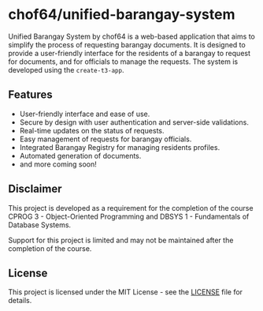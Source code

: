 # chof64/unified-barangay-system

Unified Barangay System by chof64 is a web-based application that aims to
simplify the process of requesting barangay documents. It is designed to
provide a user-friendly interface for the residents of a barangay to request
for documents, and for officials to manage the requests. The system is
developed using the `create-t3-app`.

## Features

- User-friendly interface and ease of use.
- Secure by design with user authentication and server-side validations.
- Real-time updates on the status of requests.
- Easy management of requests for barangay officials.
- Integrated Barangay Registry for managing residents profiles.
- Automated generation of documents.
- and more coming soon!

## Disclaimer

This project is developed as a requirement for the completion of the course
CPROG 3 - Object-Oriented Programming and DBSYS 1 - Fundamentals of Database
Systems.

Support for this project is limited and may not be maintained after the
completion of the course.

## License

This project is licensed under the MIT License - see the [LICENSE](LICENSE)
file for details.
